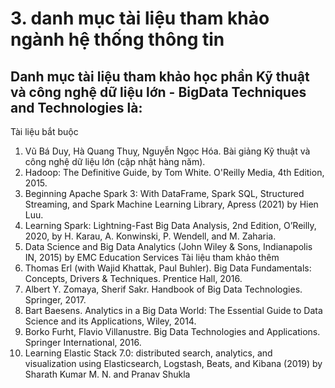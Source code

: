 # 3. danh mục tài liệu tham khảo ngành hệ thống thông tin
## Danh mục tài liệu tham khảo học phần Kỹ thuật và công nghệ dữ liệu lớn - BigData Techniques and Technologies là:
Tài liệu bắt buộc
1. Vũ Bá Duy, Hà Quang Thuỵ, Nguyễn Ngọc Hóa. Bài giảng Kỹ thuật và công nghệ dữ liệu lớn (cập nhật hàng năm).
2. Hadoop: The Definitive Guide, by Tom White. O'Reilly Media, 4th Edition, 2015.
3. Beginning Apache Spark 3: With DataFrame, Spark SQL, Structured Streaming, and Spark Machine Learning Library, Apress (2021) by Hien Luu.
4. Learning Spark: Lightning-Fast Big Data Analysis, 2nd Edition, O’Reilly, 2020, by H. Karau, A. Konwinski, P. Wendell, and M. Zaharia.
5. Data Science and Big Data Analytics (John Wiley & Sons, Indianapolis IN, 2015) by EMC Education Services
Tài liệu tham khảo thêm
1. Thomas Erl (with Wajid Khattak, Paul Buhler). Big Data Fundamentals: Concepts, Drivers & Techniques. Prentice Hall, 2016.
2. Albert Y. Zomaya, Sherif Sakr. Handbook of Big Data Technologies. Springer, 2017.
3. Bart Baesens. Analytics in a Big Data World: The Essential Guide to Data Science and its Applications, Wiley, 2014.
4. Borko Furht, Flavio Villanustre. Big Data Technologies and Applications. Springer International, 2016.
5. Learning Elastic Stack 7.0: distributed search, analytics, and visualization using Elasticsearch, Logstash, Beats, and Kibana (2019) by Sharath Kumar M. N. and Pranav Shukla
